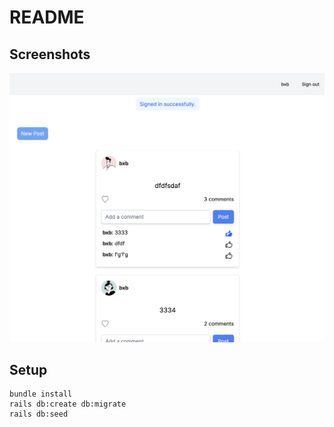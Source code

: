 # README

## Screenshots

![Dashboard](https://raw.githubusercontent.com/jacky-xbb/pics/main/uPic/l6LXTn.png)


## Setup
```shell
bundle install
rails db:create db:migrate
rails db:seed
```

